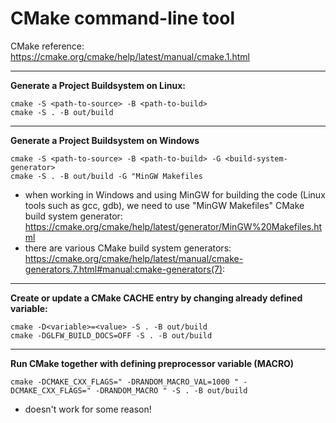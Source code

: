 CMake command-line tool
==========================================================================
CMake reference: https://cmake.org/cmake/help/latest/manual/cmake.1.html

--------------------------------------------------------------------------
**Generate a Project Buildsystem on Linux:**

    cmake -S <path-to-source> -B <path-to-build>
    cmake -S . -B out/build

--------------------------------------------------------------------------
**Generate a Project Buildsystem on Windows**

    cmake -S <path-to-source> -B <path-to-build> -G <build-system-generator>
    cmake -S . -B out/build -G "MinGW Makefiles

 - when working in Windows and using MinGW for building the code (Linux tools such as gcc, gdb), 
   we need to use "MinGW Makefiles" CMake build system generator:  
   https://cmake.org/cmake/help/latest/generator/MinGW%20Makefiles.html
 - there are various CMake build system generators:  
   https://cmake.org/cmake/help/latest/manual/cmake-generators.7.html#manual:cmake-generators(7):

--------------------------------------------------------------------------
**Create or update a CMake CACHE entry by changing already defined variable:**

    cmake -D<variable>=<value> -S . -B out/build
    cmake -DGLFW_BUILD_DOCS=OFF -S . -B out/build


--------------------------------------------------------------------------
**Run CMake together with defining preprocessor variable (MACRO)**

    cmake -DCMAKE_CXX_FLAGS=" -DRANDOM_MACRO_VAL=1000 " -DCMAKE_CXX_FLAGS=" -DRANDOM_MACRO " -S . -B out/build

  - doesn't work for some reason!